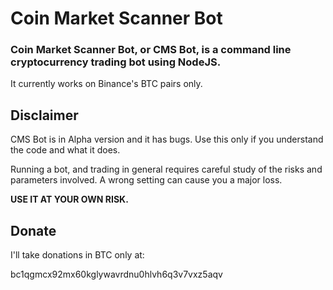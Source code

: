 # Coin Market Scanner Bot

### Coin Market Scanner Bot, or CMS Bot, is a command line cryptocurrency trading bot using  NodeJS. 

It currently works on Binance's BTC pairs only. 

## Disclaimer
CMS Bot is in Alpha version and it has bugs. Use this only if you understand the code and what it does. 

Running a bot, and trading in general requires careful study of the risks and parameters involved. A wrong setting can cause you a major loss.

__USE IT AT YOUR OWN RISK.__

## Donate
I'll take donations in BTC only at:

bc1qgmcx92mx60kglywavrdnu0hlvh6q3v7vxz5aqv

